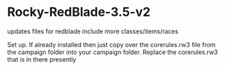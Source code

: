 # Rocky-RedBlade-3.5-v2
updates files for redblade include more classes/items/races

Set up.
If already installed then just copy over the corerules.rw3 file from the campaign folder into your campaign folder. Replace the corerules.rw3 that is in there presently
